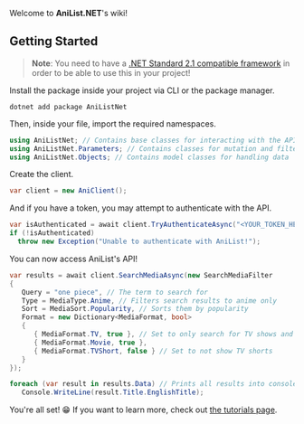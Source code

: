 Welcome to **AniList.NET**'s wiki!

## Getting Started

> **Note**: You need to have a [.NET Standard 2.1 compatible framework](https://learn.microsoft.com/dotnet/standard/net-standard?tabs=net-standard-2-1#select-net-standard-version) in order to be able to use this in your project!

Install the package inside your project via CLI or the package manager.

```
dotnet add package AniListNet
```

Then, inside your file, import the required namespaces.

```cs
using AniListNet; // Contains base classes for interacting with the API
using AniListNet.Parameters; // Contains classes for mutation and filtering
using AniListNet.Objects; // Contains model classes for handling data
```

Create the client.

```cs
var client = new AniClient();
```

And if you have a token, you may attempt to authenticate with the API.

```cs
var isAuthenticated = await client.TryAuthenticateAsync("<YOUR_TOKEN_HERE>");
if (!isAuthenticated)
  throw new Exception("Unable to authenticate with AniList!");
```

You can now access AniList's API!

```cs
var results = await client.SearchMediaAsync(new SearchMediaFilter
{
   Query = "one piece", // The term to search for
   Type = MediaType.Anime, // Filters search results to anime only
   Sort = MediaSort.Popularity, // Sorts them by popularity
   Format = new Dictionary<MediaFormat, bool>
   {
      { MediaFormat.TV, true }, // Set to only search for TV shows and movies
      { MediaFormat.Movie, true },
      { MediaFormat.TVShort, false } // Set to not show TV shorts
   }
});

foreach (var result in results.Data) // Prints all results into console
   Console.WriteLine(result.Title.EnglishTitle);
```

You're all set! 😁 If you want to learn more, check out [the tutorials page](./Tutorials).